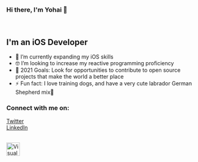 ### Hi there, I'm Yohai 👋
<br />

## I'm an iOS Developer

- 🌱 I’m currently expanding my iOS skills
- 🤓 I’m looking to increase my reactive programming proficiency
- 🥅 2021 Goals: Look for opportunities to contribute to open source projects that make the world a better place
- ⚡ Fun fact: I love training dogs, and have a very cute labrador German Shepherd mix🐶


### Connect with me on:

[Twitter](https://twitter.com/YohaiR)
<br />
[LinkedIn](https://www.linkedin.com/in/yohai-reshef-28b3b3153/)

<br />



<img align="left" alt="Visual Studio Code" width="35px" src="https://user-images.githubusercontent.com/41536381/128749473-709835dd-e6dd-4240-99ff-ee40f599f371.png" />
